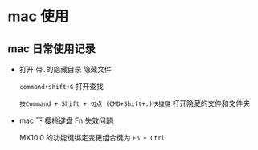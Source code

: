 # mac 使用

## mac 日常使用记录

- 打开 带`.`的隐藏目录 隐藏文件

  `command+shift+G` 打开查找

  `按Command + Shift + 句点 (CMD+Shift+.)快捷键` 打开隐藏的文件和文件夹

- mac 下 樱桃键盘 Fn 失效问题

  MX10.0 的功能键绑定变更组合键为 `Fn + Ctrl`
